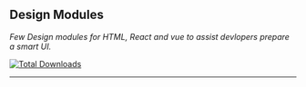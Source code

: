 ## Design Modules
_Few Design modules for HTML, React and vue to assist devlopers prepare a smart UI._
<p>
    <a href="https://github.com/joypal23jkp/design_modules"><img src="https://img.shields.io/npm/dt/tailwindcss.svg" alt="Total Downloads"></a>
</p>

------
